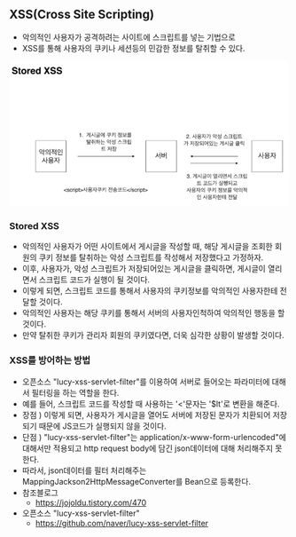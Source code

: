 ## XSS(Cross Site Scripting)
- 악의적인 사용자가 공격하려는 사이트에 스크립트를 넣는 기법으로
- XSS를 통해 사용자의 쿠키나 세션등의 민감한 정보를 탈취할 수 있다.

<img src="https://github.com/Suxxxxhyun/trouble-shooting-archive/blob/main/image/Stored%20XSS.PNG">

### Stored XSS

- 악의적인 사용자가 어떤 사이트에서 게시글을 작성할 때, 해당 게시글을 조회한 회원의 쿠키 정보를 탈취하는 악성 스크립트를 작성해서 저장했다고 가정하자.
- 이후, 사용자가, 악성 스크립트가 저장되어있는 게시글을 클릭하면, 게시글이 열리면서 스크립트 코드가 실행이 될 것이다.
- 이렇게 되면, 스크립트 코드를 통해서 사용자의 쿠키정보를 악의적인 사용자한테 전달할 것이다.
- 악의적인 사용자는 해당 쿠키를 통해서 서버의 사용자인척하여 악의적인 행동을 할 것이다.
- 만약 탈취한 쿠키가 관리자 회원의 쿠키였다면, 더욱 심각한 상황이 발생할 것이다.

### XSS를 방어하는 방법
- 오픈소스 "lucy-xss-servlet-filter"를 이용하여 서버로 들어오는 파라미터에 대해서 필터링을 하는 역할을 한다.
- 예를 들어, 스크립트 코드를 작성할 때 사용하는 '<'문자는 '$lt'로 변환을 해준다.
- 장점 ) 이렇게 되면, 사용자가 게시글을 열어도 서버에 저장된 문자가 치환되어 저장되기 때문에 JS코드가 실행되지 않을 것이다.
- 단점 ) "lucy-xss-servlet-filter"는 application/x-www-form-urlencoded"에 대해서만 적용되고 http request body에 담긴 json데이터에 대해 처리해주지 못한다.
- 따라서, json데이터를 필터 처리해주는 MappingJackson2HttpMessageConverter를 Bean으로 등록한다.
- 참조블로그
  - https://jojoldu.tistory.com/470
- 오픈소스 "lucy-xss-servlet-filter"
  - https://github.com/naver/lucy-xss-servlet-filter
